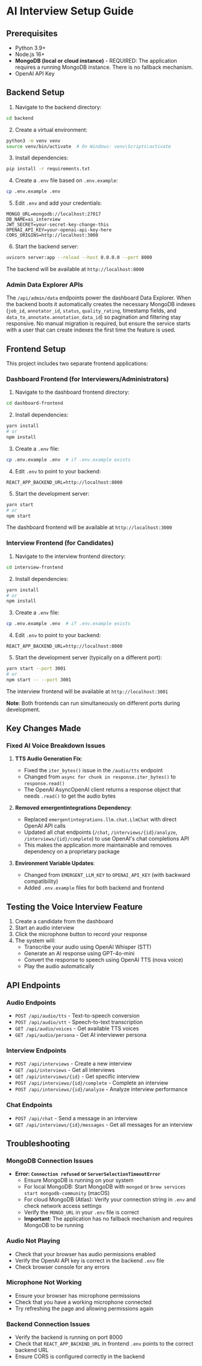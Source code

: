 # AI Interview Setup Guide

## Prerequisites

- Python 3.9+
- Node.js 16+
- **MongoDB (local or cloud instance)** - REQUIRED: The application requires a running MongoDB instance. There is no fallback mechanism.
- OpenAI API Key

## Backend Setup

1. Navigate to the backend directory:
```bash
cd backend
```

2. Create a virtual environment:
```bash
python3 -m venv venv
source venv/bin/activate  # On Windows: venv\Scripts\activate
```

3. Install dependencies:
```bash
pip install -r requirements.txt
```

4. Create a `.env` file based on `.env.example`:
```bash
cp .env.example .env
```

5. Edit `.env` and add your credentials:
```env
MONGO_URL=mongodb://localhost:27017
DB_NAME=ai_interview
JWT_SECRET=your-secret-key-change-this
OPENAI_API_KEY=your-openai-api-key-here
CORS_ORIGINS=http://localhost:3000
```

6. Start the backend server:
```bash
uvicorn server:app --reload --host 0.0.0.0 --port 8000
```

The backend will be available at `http://localhost:8000`

### Admin Data Explorer APIs

The `/api/admin/data` endpoints power the dashboard Data Explorer. When the backend boots it automatically creates the necessary MongoDB indexes (`job_id`, `annotator_id`, `status`, `quality_rating`, timestamp fields, and `data_to_annotate.annotation_data_id`) so pagination and filtering stay responsive. No manual migration is required, but ensure the service starts with a user that can create indexes the first time the feature is used.

## Frontend Setup

This project includes two separate frontend applications:

### Dashboard Frontend (for Interviewers/Administrators)

1. Navigate to the dashboard frontend directory:
```bash
cd dashboard-frontend
```

2. Install dependencies:
```bash
yarn install
# or
npm install
```

3. Create a `.env` file:
```bash
cp .env.example .env  # if .env.example exists
```

4. Edit `.env` to point to your backend:
```env
REACT_APP_BACKEND_URL=http://localhost:8000
```

5. Start the development server:
```bash
yarn start
# or
npm start
```

The dashboard frontend will be available at `http://localhost:3000`

### Interview Frontend (for Candidates)

1. Navigate to the interview frontend directory:
```bash
cd interview-frontend
```

2. Install dependencies:
```bash
yarn install
# or
npm install
```

3. Create a `.env` file:
```bash
cp .env.example .env  # if .env.example exists
```

4. Edit `.env` to point to your backend:
```env
REACT_APP_BACKEND_URL=http://localhost:8000
```

5. Start the development server (typically on a different port):
```bash
yarn start --port 3001
# or
npm start -- --port 3001
```

The interview frontend will be available at `http://localhost:3001`

**Note**: Both frontends can run simultaneously on different ports during development.

## Key Changes Made

### Fixed AI Voice Breakdown Issues

1. **TTS Audio Generation Fix**: 
   - Fixed the `iter_bytes()` issue in the `/audio/tts` endpoint
   - Changed from `async for chunk in response.iter_bytes()` to `response.read()`
   - The OpenAI AsyncOpenAI client returns a response object that needs `.read()` to get the audio bytes

2. **Removed emergentintegrations Dependency**:
   - Replaced `emergentintegrations.llm.chat.LlmChat` with direct OpenAI API calls
   - Updated all chat endpoints (`/chat`, `/interviews/{id}/analyze`, `/interviews/{id}/complete`) to use OpenAI's chat completions API
   - This makes the application more maintainable and removes dependency on a proprietary package

3. **Environment Variable Updates**:
   - Changed from `EMERGENT_LLM_KEY` to `OPENAI_API_KEY` (with backward compatibility)
   - Added `.env.example` files for both backend and frontend

## Testing the Voice Interview Feature

1. Create a candidate from the dashboard
2. Start an audio interview
3. Click the microphone button to record your response
4. The system will:
   - Transcribe your audio using OpenAI Whisper (STT)
   - Generate an AI response using GPT-4o-mini
   - Convert the response to speech using OpenAI TTS (nova voice)
   - Play the audio automatically

## API Endpoints

### Audio Endpoints
- `POST /api/audio/tts` - Text-to-speech conversion
- `POST /api/audio/stt` - Speech-to-text transcription
- `GET /api/audio/voices` - Get available TTS voices
- `GET /api/audio/persona` - Get AI interviewer persona

### Interview Endpoints
- `POST /api/interviews` - Create a new interview
- `GET /api/interviews` - Get all interviews
- `GET /api/interviews/{id}` - Get specific interview
- `POST /api/interviews/{id}/complete` - Complete an interview
- `POST /api/interviews/{id}/analyze` - Analyze interview performance

### Chat Endpoints
- `POST /api/chat` - Send a message in an interview
- `GET /api/interviews/{id}/messages` - Get all messages for an interview

## Troubleshooting

### MongoDB Connection Issues
- **Error: `Connection refused` or `ServerSelectionTimeoutError`**
  - Ensure MongoDB is running on your system
  - For local MongoDB: Start MongoDB with `mongod` or `brew services start mongodb-community` (macOS)
  - For cloud MongoDB (Atlas): Verify your connection string in `.env` and check network access settings
  - Verify the `MONGO_URL` in your `.env` file is correct
  - **Important**: The application has no fallback mechanism and requires MongoDB to be running

### Audio Not Playing
- Check that your browser has audio permissions enabled
- Verify the OpenAI API key is correct in the backend `.env` file
- Check browser console for any errors

### Microphone Not Working
- Ensure your browser has microphone permissions
- Check that you have a working microphone connected
- Try refreshing the page and allowing permissions again

### Backend Connection Issues
- Verify the backend is running on port 8000
- Check that `REACT_APP_BACKEND_URL` in frontend `.env` points to the correct backend URL
- Ensure CORS is configured correctly in the backend
